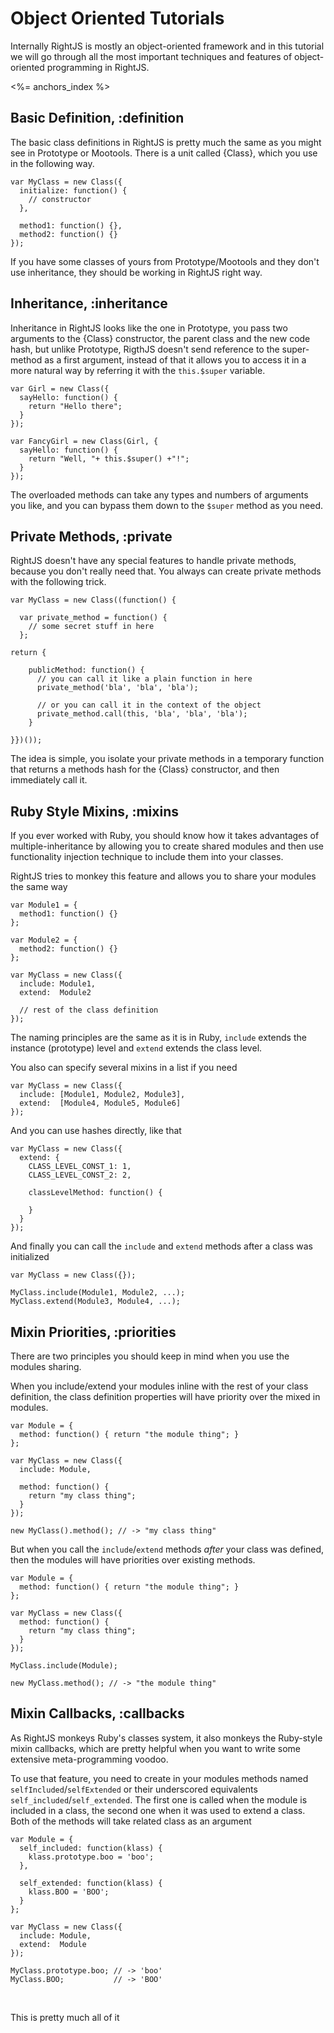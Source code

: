 # Object Oriented Tutorials

Internally RightJS is mostly an object-oriented framework and in this tutorial we will go through
all the most important techniques and features of object-oriented programming in RightJS.

<%= anchors_index %>


## Basic Definition, :definition

The basic class definitions in RightJS is pretty much the same as you might see in Prototype
or Mootools. There is a unit called {Class}, which you use in the following way.

    var MyClass = new Class({
      initialize: function() {
        // constructor
      },
  
      method1: function() {},
      method2: function() {}
    });

If you have some classes of yours from Prototype/Mootools and they don't use inheritance, they
should be working in RightJS right way.


## Inheritance, :inheritance

Inheritance in RightJS looks like the one in Prototype, you pass two arguments to the {Class}
constructor, the parent class and the new code hash, but unlike Prototype, RigthJS doesn't
send reference to the super-method as a first argument, instead of that it allows you to
access it in a more natural way by referring it with the `this.$super` variable.

    var Girl = new Class({
      sayHello: function() {
        return "Hello there";
      }
    });
    
    var FancyGirl = new Class(Girl, {
      sayHello: function() {
        return "Well, "+ this.$super() +"!";
      }
    });

The overloaded methods can take any types and numbers of arguments you like, and you can
bypass them down to the `$super` method as you need.


## Private Methods, :private

RightJS doesn't have any special features to handle private methods, because you don't really need
that. You always can create private methods with the following trick.

    var MyClass = new Class((function() {
  
      var private_method = function() {
        // some secret stuff in here
      };
      
    return {
      
        publicMethod: function() {
          // you can call it like a plain function in here
          private_method('bla', 'bla', 'bla');
          
          // or you can call it in the context of the object
          private_method.call(this, 'bla', 'bla', 'bla');
        }
    
    }})());

The idea is simple, you isolate your private methods in a temporary function that returns
a methods hash for the {Class} constructor, and then immediately call it.


## Ruby Style Mixins, :mixins

If you ever worked with Ruby, you should know how it takes advantages of multiple-inheritance
by allowing you to create shared modules and then use functionality injection technique to
include them into your classes.

RightJS tries to monkey this feature and allows you to share your modules the same way

    var Module1 = {
      method1: function() {}
    };
    
    var Module2 = {
      method2: function() {}
    };
    
    var MyClass = new Class({
      include: Module1,
      extend:  Module2
    
      // rest of the class definition
    });

The naming principles are the same as it is in Ruby, `include` extends the instance
(prototype) level and `extend` extends the class level.

You also can specify several mixins in a list if you need

    var MyClass = new Class({
      include: [Module1, Module2, Module3],
      extend:  [Module4, Module5, Module6]
    });

And you can use hashes directly, like that

    var MyClass = new Class({
      extend: {
        CLASS_LEVEL_CONST_1: 1,
        CLASS_LEVEL_CONST_2: 2,
      
        classLevelMethod: function() {
      
        }
      }
    });

And finally you can call the `include` and `extend` methods after a class
was initialized

    var MyClass = new Class({});
    
    MyClass.include(Module1, Module2, ...);
    MyClass.extend(Module3, Module4, ...);

## Mixin Priorities, :priorities

There are two principles you should keep in mind when you use the modules sharing.

When you include/extend your modules inline with the rest of your class definition, the
class definition properties will have priority over the mixed in modules.

    var Module = {
      method: function() { return "the module thing"; }
    };

    var MyClass = new Class({
      include: Module,
  
      method: function() {
        return "my class thing";
      }
    });
    
    new MyClass().method(); // -> "my class thing"


But when you call the `include`/`extend` methods _after_ your class was
defined, then the modules will have priorities over existing methods.

    var Module = {
      method: function() { return "the module thing"; }
    };
    
    var MyClass = new Class({
      method: function() {
        return "my class thing";
      }
    });
    
    MyClass.include(Module);

    new MyClass.method(); // -> "the module thing"  
    
    

## Mixin Callbacks, :callbacks

As RightJS monkeys Ruby's classes system, it also monkeys the Ruby-style mixin callbacks,
which are pretty helpful when you want to write some extensive meta-programming voodoo.

To use that feature, you need to create in your modules methods named `selfIncluded`/`selfExtended`
or their underscored equivalents `self_included`/`self_extended`. The first one is called when
the module is included in a class, the second one when it was used to extend a class. Both of the methods will
take related class as an argument

    var Module = {
      self_included: function(klass) {
        klass.prototype.boo = 'boo';
      },
    
      self_extended: function(klass) {
        klass.BOO = 'BOO';
      }
    };

    var MyClass = new Class({
      include: Module,
      extend:  Module
    });
    
    MyClass.prototype.boo; // -> 'boo'
    MyClass.BOO;           // -> 'BOO'


<p>&nbsp;</p>

<p>This is pretty much all of it</p>

